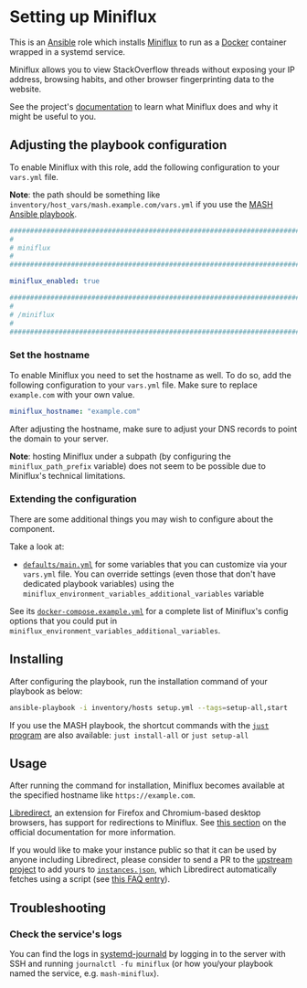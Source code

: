 <!--
SPDX-FileCopyrightText: 2020 - 2024 MDAD project contributors
SPDX-FileCopyrightText: 2020 - 2024 Slavi Pantaleev
SPDX-FileCopyrightText: 2020 Aaron Raimist
SPDX-FileCopyrightText: 2020 Chris van Dijk
SPDX-FileCopyrightText: 2020 Dominik Zajac
SPDX-FileCopyrightText: 2020 Mickaël Cornière
SPDX-FileCopyrightText: 2022 François Darveau
SPDX-FileCopyrightText: 2022 Julian Foad
SPDX-FileCopyrightText: 2022 Warren Bailey
SPDX-FileCopyrightText: 2023 Antonis Christofides
SPDX-FileCopyrightText: 2023 Felix Stupp
SPDX-FileCopyrightText: 2023 Pierre 'McFly' Marty
SPDX-FileCopyrightText: 2024 - 2025 Suguru Hirahara

SPDX-License-Identifier: AGPL-3.0-or-later
-->

# Setting up Miniflux

This is an [Ansible](https://www.ansible.com/) role which installs [Miniflux](https://github.com/httpjamesm/Miniflux) to run as a [Docker](https://www.docker.com/) container wrapped in a systemd service.

Miniflux allows you to view StackOverflow threads without exposing your IP address, browsing habits, and other browser fingerprinting data to the website.

See the project's [documentation](https://github.com/httpjamesm/Miniflux/blob/main/README.md) to learn what Miniflux does and why it might be useful to you.

## Adjusting the playbook configuration

To enable Miniflux with this role, add the following configuration to your `vars.yml` file.

**Note**: the path should be something like `inventory/host_vars/mash.example.com/vars.yml` if you use the [MASH Ansible playbook](https://github.com/mother-of-all-self-hosting/mash-playbook).

```yaml
########################################################################
#                                                                      #
# miniflux                                                             #
#                                                                      #
########################################################################

miniflux_enabled: true

########################################################################
#                                                                      #
# /miniflux                                                            #
#                                                                      #
########################################################################
```

### Set the hostname

To enable Miniflux you need to set the hostname as well. To do so, add the following configuration to your `vars.yml` file. Make sure to replace `example.com` with your own value.

```yaml
miniflux_hostname: "example.com"
```

After adjusting the hostname, make sure to adjust your DNS records to point the domain to your server.

**Note**: hosting Miniflux under a subpath (by configuring the `miniflux_path_prefix` variable) does not seem to be possible due to Miniflux's technical limitations.

### Extending the configuration

There are some additional things you may wish to configure about the component.

Take a look at:

- [`defaults/main.yml`](../defaults/main.yml) for some variables that you can customize via your `vars.yml` file. You can override settings (even those that don't have dedicated playbook variables) using the `miniflux_environment_variables_additional_variables` variable

See its [`docker-compose.example.yml`](https://github.com/httpjamesm/Miniflux/blob/main/docker-compose.example.yml) for a complete list of Miniflux's config options that you could put in `miniflux_environment_variables_additional_variables`.

## Installing

After configuring the playbook, run the installation command of your playbook as below:

```sh
ansible-playbook -i inventory/hosts setup.yml --tags=setup-all,start
```

If you use the MASH playbook, the shortcut commands with the [`just` program](https://github.com/mother-of-all-self-hosting/mash-playbook/blob/main/docs/just.md) are also available: `just install-all` or `just setup-all`

## Usage

After running the command for installation, Miniflux becomes available at the specified hostname like `https://example.com`.

[Libredirect](https://libredirect.github.io/), an extension for Firefox and Chromium-based desktop browsers, has support for redirections to Miniflux. See [this section](https://github.com/httpjamesm/Miniflux/blob/main/README.md#how-to-make-stack-overflow-links-take-you-to-miniflux-automatically) on the official documentation for more information.

If you would like to make your instance public so that it can be used by anyone including Libredirect, please consider to send a PR to the [upstream project](https://github.com/httpjamesm/Miniflux) to add yours to [`instances.json`](https://github.com/httpjamesm/Miniflux/blob/main/instances.json), which Libredirect automatically fetches using a script (see [this FAQ entry](https://libredirect.github.io/faq.html#where_the_hell_are_those_instances_coming_from)).

## Troubleshooting

### Check the service's logs

You can find the logs in [systemd-journald](https://www.freedesktop.org/software/systemd/man/systemd-journald.service.html) by logging in to the server with SSH and running `journalctl -fu miniflux` (or how you/your playbook named the service, e.g. `mash-miniflux`).
